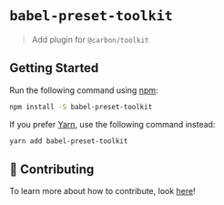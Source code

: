 # `babel-preset-toolkit`

> Add plugin for `@carbon/toolkit`

## Getting Started

Run the following command using [npm](https://www.npmjs.com/):

```bash
npm install -S babel-preset-toolkit
```

If you prefer [Yarn](https://yarnpkg.com/en/), use the following command instead:

```bash
yarn add babel-preset-toolkit
```

## 🤲 Contributing

To learn more about how to contribute, look [here](/.github/CONTRIBUTING.md)!
